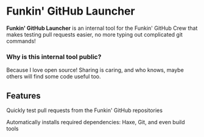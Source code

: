 # Funkin' GitHub Launcher

**Funkin' GitHub Launcher** is an internal tool for the Funkin' GitHub Crew that makes testing pull requests easier, no more typing out complicated git commands!

### Why is this internal tool public?

Because I love open source! Sharing is caring, and who knows, maybe others will find some code useful too.

## Features

Quickly test pull requests from the Funkin' GitHub repositories

Automatically installs required dependencies: Haxe, Git, and even build tools